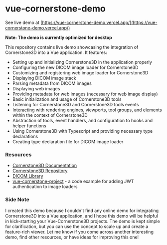 # vue-cornerstone-demo

See live demo at [https://vue-cornerstone-demo.vercel.app/](https://vue-cornerstone-demo.vercel.app/)

**Note: The demo is currently optimized for desktop**

This repository contains live demo showcasing the integration of Cornerstone3D into a Vue application. It features:

- Setting up and initializing Cornerstone3D in the application properly
- Configuring the new DICOM image loader for Cornerstone3D
- Customizing and registering web image loader for Cornerstone3D
- Displaying DICOM image stack
- Parsing metadata from DICOM images
- Displaying web images
- Providing metadata for web images (necessary for web image display)
- Basic initialization and usage of Cornerstone3D tools
- Listening for Cornerstone3D and Cornerstone3D tools events
- Interacting with rendering engines, viewports, tool groups, and elements within the context of Cornerstone3D
- Abstraction of tools, event handlers, and configuration to hooks and helper functions
- Using Cornerstone3D with Typescript and providing necessary type declarations
- Creating type declaration file for DICOM image loader

### Resources

- [Cornerstone3D Documentation](https://www.cornerstonejs.org/)
- [Cornerstone3D Repository](https://github.com/cornerstonejs/cornerstone3D)
- [DICOM Library](https://www.dicomlibrary.com/)
- [vue-cornerstone-project](https://github.com/ChienChihYeh/vue-cornerstone-project) - a code example for adding JWT authentication to image loaders

### Side Note

I created this demo because I couldn't find any online demo for integrating Cornerstone3D into a Vue application, and I hope this demo will be helpful in kick-starting your Vue-Cornerstone3D projects. The demo is kept simple for clarification, but you can use the concept to scale up and create a feature-rich viewer. Let me know if you come across another interesting demo, find other resources, or have ideas for improving this one!
